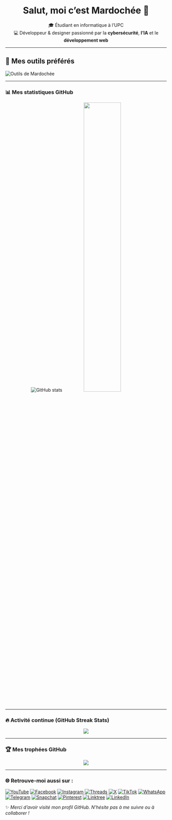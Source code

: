<h1 align="center">Salut, moi c’est Mardochée 👋</h1>

<p align="center">
🎓 Étudiant en informatique à l’UPC <br>
💻 Développeur & designer passionné par la <strong>cybersécurité</strong>, <strong>l’IA</strong> et le <strong>développement web</strong>
</p>

---

## 🧰 Mes outils préférés
<img src="https://skillicons.dev/icons?i=python,c,html,css,js,figma,git,vscode,linux" alt="Outils de Mardochée" />

---


### 📊 Mes statistiques GitHub

<p align="center">
  <!-- Stats classiques -->
 <img src="https://github-readme-stats.vercel.app/api?username=Mardochee-Kanushipi&show_icons=true&theme=radical" alt="GitHub stats" />


  <!-- Langages les plus utilisés -->
  <img width="48%" src="https://github-readme-stats.vercel.app/api/top-langs/?username=Mardochee-Kanushipi&layout=compact&theme=radical&hide_border=true" />
</p>


---

### 🔥 Activité continue (GitHub Streak Stats)

<p align="center">
  <img src="https://github-readme-streak-stats.herokuapp.com/?user=Mardochee-Kanushipi&theme=radical&hide_border=true" />
</p>

---

### 🏆 Mes trophées GitHub

<p align="center">
  <img src="https://github-profile-trophy.vercel.app/?username=Mardochee-Kanushipi&theme=darkhub&margin-w=15&no-frame=true&no-bg=true" />
</p>

---


### 🌐 Retrouve-moi aussi sur :

[![YouTube](https://img.shields.io/badge/YouTube-%23FF0000.svg?&style=for-the-badge&logo=youtube&logoColor=white)](https://youtube.com/@mardochee_kanushipi)
[![Facebook](https://img.shields.io/badge/Facebook-1877F2.svg?&style=for-the-badge&logo=facebook&logoColor=white)](https://www.facebook.com/share/1BnUmcyxck/)
[![Instagram](https://img.shields.io/badge/Instagram-%23E4405F.svg?&style=for-the-badge&logo=instagram&logoColor=white)](https://www.instagram.com/mardochee_kanushipi?igsh=MWxxMm9rdHkwZ2JrYQ==)
[![Threads](https://img.shields.io/badge/Threads-000000.svg?&style=for-the-badge&logo=threads&logoColor=white)](https://www.threads.net/@mardochee_kanushipi)
[![X](https://img.shields.io/badge/X-%2318171A.svg?&style=for-the-badge&logo=x&logoColor=white)](https://x.com/mardochee_X)
[![TikTok](https://img.shields.io/badge/TikTok-010101.svg?&style=for-the-badge&logo=tiktok&logoColor=white)](https://www.tiktok.com/@mardochee_kanushipi)
[![WhatsApp](https://img.shields.io/badge/WhatsApp-25D366.svg?&style=for-the-badge&logo=whatsapp&logoColor=white)](https://wa.me/243893630482)
[![Telegram](https://img.shields.io/badge/Telegram-2CA5E0?style=for-the-badge&logo=telegram&logoColor=white)](https://t.me/mardochee_kanushipi)
[![Snapchat](https://img.shields.io/badge/Snapchat-FFFC00.svg?&style=for-the-badge&logo=snapchat&logoColor=black)](https://www.snapchat.com/add/snap_mardochee?share_id=92DAK7uCn6U&locale=fr-FR)
[![Pinterest](https://img.shields.io/badge/Pinterest-BD081C.svg?&style=for-the-badge&logo=pinterest&logoColor=white)](https://pin.it/5AXX1zpcg)
[![Linktree](https://img.shields.io/badge/Linktree-39E09B?style=for-the-badge&logo=linktree&logoColor=white)](https://linktr.ee/mardocheekanushipi)
[![LinkedIn](https://img.shields.io/badge/LinkedIn-%230077B5.svg?&style=for-the-badge&logo=linkedin&logoColor=white)](https://www.linkedin.com/in/mardoch%C3%A9e-kanushipi-54a9b6235?utm_source=share&utm_campaign=share_via&utm_content=profile&utm_medium=android_app)



   ✨ *Merci d’avoir visité mon profil GitHub. N’hésite pas à me suivre ou à collaborer !*
